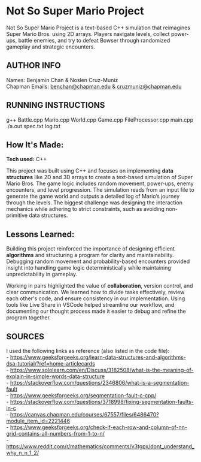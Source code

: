 # Not So Super Mario Project
Not So Super Mario Project is a text-based C++ simulation that reimagines Super Mario Bros. using 2D arrays. Players navigate levels, collect power-ups, battle enemies, and try to defeat Bowser through randomized gameplay and strategic encounters.

## AUTHOR INFO
Names: Benjamin Chan & Noslen Cruz-Muniz  
Chapman Emails: benchan@chapman.edu & cruzmuniz@chapman.edu

## RUNNING INSTRUCTIONS
g++ Battle.cpp Mario.cpp World.cpp Game.cpp FileProcessor.cpp main.cpp  
./a.out spec.txt log.txt

## How It's Made:

**Tech used:** C++

This project was built using C++ and focuses on implementing **data structures** like 2D and 3D arrays to create a text-based simulation of Super Mario Bros. The game logic includes random movement, power-ups, enemy encounters, and level progression. The simulation reads from an input file to generate the game world and outputs a detailed log of Mario’s journey through the levels. The biggest challenge was designing the interaction mechanics while adhering to strict constraints, such as avoiding non-primitive data structures.

## Lessons Learned:

Building this project reinforced the importance of designing efficient **algorithms** and structuring a program for clarity and maintainability. Debugging random movement and probability-based encounters provided insight into handling game logic deterministically while maintaining unpredictability in gameplay.

Working in pairs highlighted the value of **collaboration**, version control, and clear communication. We learned how to divide tasks effectively, review each other's code, and ensure consistency in our implementation. Using tools like Live Share in VSCode helped streamline our workflow, and documenting our thought process made it easier to debug and refine the program together.

## SOURCES
I used the following links as reference (also listed in the code file):  
    - https://www.geeksforgeeks.org/learn-data-structures-and-algorithms-dsa-tutorial/?ref=home-articlecards  
    - https://www.sololearn.com/en/Discuss/3182508/what-is-the-meaning-of-explain-in-simple-words-data-structure  
    - https://stackoverflow.com/questions/2346806/what-is-a-segmentation-fault  
    - https://www.geeksforgeeks.org/segmentation-fault-c-cpp/  
    - https://stackoverflow.com/questions/3718998/fixing-segmentation-faults-in-c  
    - https://canvas.chapman.edu/courses/67557/files/6486470?module_item_id=2221446  
    - https://www.geeksforgeeks.org/check-if-each-row-and-column-of-nn-grid-contains-all-numbers-from-1-to-n/  
    - https://www.reddit.com/r/mathematics/comments/v3tgpx/dont_understand_why_n_n_1_2/  
